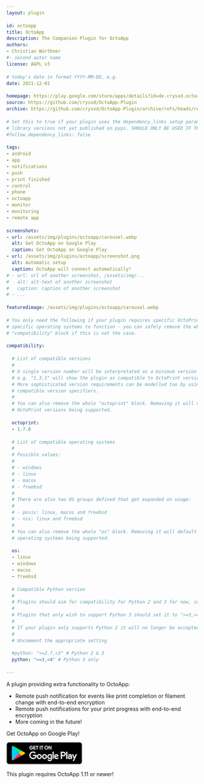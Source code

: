 ```yaml
---
layout: plugin

id: octoapp
title: OctoApp
description: The Companion Plugin for OctoApp
authors:
- Christian Würthner
#- second autor name
license: AGPL v3

# today's date in format YYYY-MM-DD, e.g.
date: 2021-12-01

homepage: https://play.google.com/store/apps/details?id=de.crysxd.octoapp&hl=en&gl=US
source: https://github.com/crysxd/OctoApp-Plugin
archive: https://github.com/crysxd/OctoApp-Plugin/archive/refs/heads/release.zip

# Set this to true if your plugin uses the dependency_links setup parameter to include
# library versions not yet published on pypi. SHOULD ONLY BE USED IF THERE IS NO OTHER OPTION!
#follow_dependency_links: false

tags:
- android
- app
- notifications
- push
- print finished
- control
- phone
- octoapp
- monitor
- monitoring
- remote app

screenshots:
- url: /assets/img/plugins/octoapp/carousel.webp
  alt: Get OctoApp on Google Play
  caption: Get OctoApp on Google Play
- url: /assets/img/plugins/octoapp/screenshot.png
  alt: Automatic setup
  caption: OctoApp will connect automatically!
# - url: url of another screenshot, /assets/img/...
#   alt: alt-text of another screenshot
#   caption: caption of another screenshot
# - ...

featuredimage: /assets/img/plugins/octoapp/carousel.webp

# You only need the following if your plugin requires specific OctoPrint versions or
# specific operating systems to function - you can safely remove the whole
# "compatibility" block if this is not the case.

compatibility:

  # List of compatible versions
  #
  # A single version number will be interpretated as a minimum version requirement,
  # e.g. "1.3.1" will show the plugin as compatible to OctoPrint versions 1.3.1 and up.
  # More sophisticated version requirements can be modelled too by using PEP440
  # compatible version specifiers.
  #
  # You can also remove the whole "octoprint" block. Removing it will default to all
  # OctoPrint versions being supported.

  octoprint:
  - 1.7.0

  # List of compatible operating systems
  #
  # Possible values:
  #
  # - windows
  # - linux
  # - macos
  # - freebsd
  #
  # There are also two OS groups defined that get expanded on usage:
  #
  # - posix: linux, macos and freebsd
  # - nix: linux and freebsd
  #
  # You can also remove the whole "os" block. Removing it will default to all
  # operating systems being supported.

  os:
  - linux
  - windows
  - macos
  - freebsd

  # Compatible Python version
  #
  # Plugins should aim for compatibility for Python 2 and 3 for now, in which case the value should be ">=2.7,<4".
  #
  # Plugins that only wish to support Python 3 should set it to ">=3,<4".
  #
  # If your plugin only supports Python 2 it will no longer be accepted on the plugin repository.
  #
  # Uncomment the appropriate setting

  #python: ">=2.7,<3" # Python 2 & 3
  python: ">=3,<4" # Python 3 only

---
```


A plugin providing extra functionality to OctoApp:

- Remote push notification for events like print completion or filament change with end-to-end encryption
- Remote push notifications for your print progress with end-to-end encryption
- More coming in the future!

Get OctoApp on Google Play!

[![Google Play](/assets/img/plugins/octoapp/google_play.png)](https://play.google.com/store/apps/details?id=de.crysxd.octoapp&hl=en&gl=US)

This plugin requires OctoApp 1.11 or newer!
